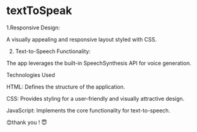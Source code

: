 # textToSpeak


1.Responsive Design:

A visually appealing and responsive layout styled with CSS.

2. Text-to-Speech Functionality:

The app leverages the built-in SpeechSynthesis API for voice generation.


Technologies Used

HTML: Defines the structure of the application.

CSS: Provides styling for a user-friendly and visually attractive design.

JavaScript: Implements the core functionality for text-to-speech.

😊thank you ! 😇


